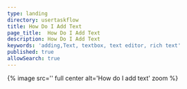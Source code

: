 ```yaml
---
type: landing
directory: usertaskflow
title: How Do I Add Text
page_title:  How Do I Add Text
description: How Do I Add Text
keywords: 'adding,Text, textbox, text editor, rich text'
published: true
allowSearch: true
---
```

{% image src='' full center  alt='How do I add text'  zoom %} 
